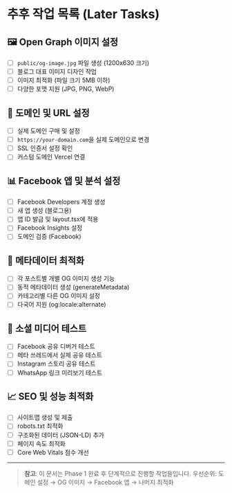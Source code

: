 # 추후 작업 목록 (Later Tasks)

## 🖼️ Open Graph 이미지 설정
- [ ] `public/og-image.jpg` 파일 생성 (1200x630 크기)
- [ ] 블로그 대표 이미지 디자인 작업
- [ ] 이미지 최적화 (파일 크기 5MB 이하)
- [ ] 다양한 포맷 지원 (JPG, PNG, WebP)

## 🔗 도메인 및 URL 설정
- [ ] 실제 도메인 구매 및 설정
- [ ] `https://your-domain.com`을 실제 도메인으로 변경
- [ ] SSL 인증서 설정 확인
- [ ] 커스텀 도메인 Vercel 연결

## 📊 Facebook 앱 및 분석 설정
- [ ] Facebook Developers 계정 생성
- [ ] 새 앱 생성 (블로그용)
- [ ] 앱 ID 발급 및 layout.tsx에 적용
- [ ] Facebook Insights 설정
- [ ] 도메인 검증 (Facebook)

## 🔧 메타데이터 최적화
- [ ] 각 포스트별 개별 OG 이미지 생성 기능
- [ ] 동적 메타데이터 생성 (generateMetadata)
- [ ] 카테고리별 다른 OG 이미지 설정
- [ ] 다국어 지원 (og:locale:alternate)

## 🧪 소셜 미디어 테스트
- [ ] Facebook 공유 디버거 테스트
- [ ] 메타 쓰레드에서 실제 공유 테스트
- [ ] Instagram 스토리 공유 테스트
- [ ] WhatsApp 링크 미리보기 테스트

## 📈 SEO 및 성능 최적화
- [ ] 사이트맵 생성 및 제출
- [ ] robots.txt 최적화
- [ ] 구조화된 데이터 (JSON-LD) 추가
- [ ] 페이지 속도 최적화
- [ ] Core Web Vitals 점수 개선

---

> **참고**: 이 문서는 Phase 1 완료 후 단계적으로 진행할 작업들입니다.
> 우선순위: 도메인 설정 → OG 이미지 → Facebook 앱 → 나머지 최적화
